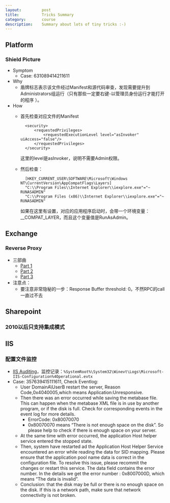 ```yaml
---
layout:         post
title:          Tricks Summary
category:       course
description:    Summary about lots of tiny tricks :-)
---
```


## Platform

### Shield Picture
- Symptom
	- Case: 631089414211611
- Why
	- 盾牌标志表示该文件经过Manifest和源代码审查，发现需要提升到Administrators组运行（只有那些一定要右键-以管理员身份运行才能打开的程序 ）。
- How
	- 首先检查对应文件的Manifest
	
			<security>
				<requestedPrivileges>
					<requestedExecutionLevel level="asInvoker" uiAccess="false"/>
				</requestedPrivileges>
			</security>

		这里的level是asInvoker，说明不需要Admin权限。
	- 然后检查：
		
			[HKEY_CURRENT_USER\SOFTWARE\Microsoft\Windows NT\CurrentVersion\AppCompatFlags\Layers]
			"C:\\Program Files\\Internet Explorer\\iexplore.exe"="~ RUNASADMIN"
			"C:\\Program Files (x86)\\Internet Explorer\\iexplore.exe"="~ RUNASADMIN"
	
		如果在这里有设置，对应的应用程序启动时，会带一个环境变量：__COMPAT_LAYER，而且这个变量值是RunAsAdmin。

## Exchange

### Reverse Proxy
- 三部曲
	- [Part 1](https://blogs.technet.microsoft.com/exchange/2013/07/19/part-1-reverse-proxy-for-exchange-server-2013-using-iis-arr/)
	- [Part 2](https://blogs.technet.microsoft.com/exchange/2013/08/02/part-2-reverse-proxy-for-exchange-server-2013-using-iis-arr/)
	- [Part 3](https://blogs.technet.microsoft.com/exchange/2013/08/05/part-3-reverse-proxy-for-exchange-server-2013-using-iis-arr/)
- 注意点：
	- 要注意非常隐秘的一步：Response Buffer threshold: 0。不然RPC的call一直过不去

## Sharepoint

### 2010以后只支持集成模式


## IIS

### 配置文件监控
- [IIS Auditing](https://blogs.msdn.microsoft.com/webtopics/2010/03/19/iis-7-5-how-to-enable-iis-configuration-auditing/)，监控记录：`%SystemRoot%\System32\Winevt\Logs\Microsoft-IIS-Configuration%4Operational.evtx`
- Case: 357639415111611, Check Eventlog:
	- User DomainA\UserB restart the server, Reason Code,0x4040005,which means Application:Unresponsive.
	- Then there was an error occurred while saving the metabase file. This can happen when the metabase XML file is in use by another program, or if the disk is full.  Check for corresponding events in the event log for more details.
		- ErrorCode: 0x80070070
		- 0x80070070 means “There is not enough space on the disk”. So please help to check if there is enough space on your server.
	- At the same time with error occurred, the application Host helper service entered the stopped state.
	- Then, system have restarted ad the Application Host Helper Service encountered an error while reading the data for SID mapping. Please ensure that the application pool name data is correct in the configuration file.  To resolve this issue, please recommit the changes or restart this service.  The data field contains the error number. In the details we get the error number : 0x8007000D, which means “The data is invalid”.
	- Conclusion: that the disk may be full or there is no enough space on the disk. If this is a network path, make sure that network connectivity is not broken.
